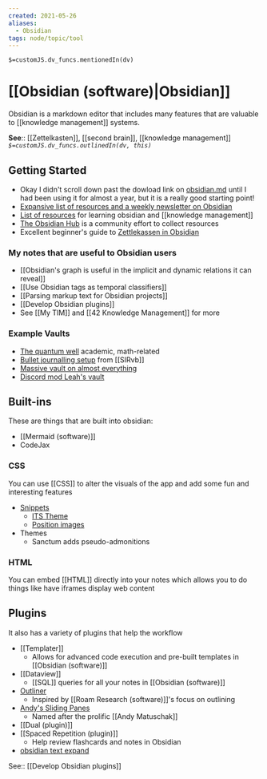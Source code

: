 ```yaml
---
created: 2021-05-26
aliases:
  - Obsidian
tags: node/topic/tool
---
```

`$=customJS.dv_funcs.mentionedIn(dv)`

# [[Obsidian (software)|Obsidian]]

Obsidian is a markdown editor that includes many features that are valuable to [[knowledge management]] systems.

**See**:: [[Zettelkasten]], [[second brain]], [[knowledge management]] 
*`$=customJS.dv_funcs.outlinedIn(dv, this)`*


## Getting Started
- Okay I didn't scroll down past the dowload link on [obsidian.md](https://obsidian.md/) until I had been using it for almost a year, but it is a really good starting point!
- [Expansive list of resources and a weekly newsletter on Obsidian](https://obsidianroundup.org/resources/.)
- [List of resources](https://dynalist.io/d/CQ4V16tFhIJIfy-rgDK7r1Bp) for learning obsidian and [[knowledge management]]
 - [The Obsidian Hub](https://publish.obsidian.md/hub/00+-+Start+here) is a community effort to collect resources
- Excellent beginner's guide to [Zettlekassen in Obsidian](https://www.youtube.com/watch?v=E6ySG7xYgjY)

### My notes that are useful to Obsidian users
- [[Obsidian's graph is useful in the implicit and dynamic relations it can reveal]]
- [[Use Obsidian tags as temporal classifiers]]
- [[Parsing markup text for Obsidian projects]]
- [[Develop Obsidian plugins]]
- See [[My TIM]] and [[42 Knowledge Management]] for more

### Example Vaults

- [The quantum well](https://publish.obsidian.md/myquantumwell/Knowledge+Management) academic, math-related
- [Bullet journalling setup](https://forum.obsidian.md/t/slrvbs-journaling-setup/22346/5) from [[SIRvb]]
- [Massive vault on almost everything](https://notes.invertedpassion.com/_Start+here_)
- [Discord mod Leah's vault](https://publish.obsidian.md/leah/Home)

## Built-ins

These are things that are built into obsidian:
- [[Mermaid (software)]]
- CodeJax

### CSS

You can use [[CSS]] to alter the visuals of the app and add some fun and interesting features

- [Snippets](https://github.com/Dmitriy-Shulha/obsidian-css-snippets/tree/develop/Snippets)
    - [ITS Theme](https://github.com/SlRvb/Obsidian--ITS-Theme)
    - [Position images](https://slrvb.github.io/Site/3_Nebula/ITS-Theme/ITST_Image-Positions/)
- Themes
    - Sanctum adds pseudo-admonitions

### HTML

You can embed [[HTML]] directly into your notes which allows you to do things like have iframes display web content

## Plugins

It also has a variety of plugins that help the workflow
- [[Templater]]
	- Allows for advanced code execution and pre-built templates in [[Obsidian (software)]]
- [[Dataview]]
	- [[SQL]] queries for all your notes in [[Obsidian (software)]]
- [Outliner](https://github.com/vslinko/obsidian-outliner)
	- Inspired by [[Roam Research (software)]]'s focus on outlining
- [Andy's Sliding Panes](https://github.com/deathau/sliding-panes-obsidian)
	- Named after the prolific [[Andy Matuschak]]
- [[Dual (plugin)]]
- [[Spaced Repetition (plugin)]]
    - Help review flashcards and notes in Obsidian
- [obsidian text expand](https://github.com/mrjackphil/obsidian-text-expand) 

See:: [[Develop Obsidian plugins]]
